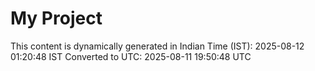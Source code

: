 # My Project

This content is dynamically generated in Indian Time (IST): 2025-08-12 01:20:48 IST
Converted to UTC: 2025-08-11 19:50:48 UTC

